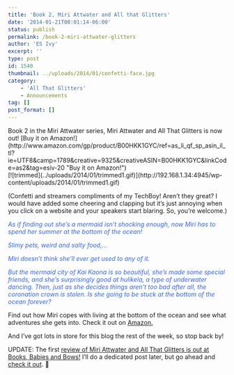 ```yaml
---
title: 'Book 2, Miri Attwater and All that Glitters'
date: '2014-01-21T08:01:14-06:00'
status: publish
permalink: /book-2-miri-attwater-glitters
author: 'ES Ivy'
excerpt: ''
type: post
id: 1540
thumbnail: ../uploads/2014/01/confetti-face.jpg
category:
    - 'All That Glitters'
    - Announcements
tag: []
post_format: []
---
```

<div style="text-align: left;">Book 2 in the Miri Attwater series, Miri Attwater and All That Glitters is now out! [Buy it on Amazon!](http://www.amazon.com/gp/product/B00HKK1GYC/ref=as_li_qf_sp_asin_il_tl?ie=UTF8&camp=1789&creative=9325&creativeASIN=B00HKK1GYC&linkCode=as2&tag=esiv-20 "Buy it on Amazon!")</div><div style="text-align: left;"></div>[![trimmed](../uploads/2014/01/trimmed1.gif)](http://192.168.1.34:4945/wp-content/uploads/2014/01/trimmed1.gif)

(Confetti and streamers compliments of my TechBoy! Aren’t they great? I would have added some cheering and clapping but it’s just annoying when you click on a website and your speakers start blaring. So, you’re welcome.)

<span style="color: #3366ff;">*As if finding out she’s a mermaid isn’t shocking enough, now Miri has to spend her summer at the bottom of the ocean!* </span>

<span style="color: #3366ff;">*Slimy pets, weird and salty food,…* </span>

<span style="color: #3366ff;">*Miri doesn’t think she’ll ever get used to any of it.* </span>

<span style="color: #3366ff;">*But the mermaid city of Kai Kaona is so beautiful, she’s made some special friends, and she’s surprisingly good at hulikela, a type of underwater dancing. Then, just as she decides things aren’t too bad after all, the coronation crown is stolen. Is she going to be stuck at the bottom of the ocean forever?*</span>

Find out how Miri copes with living at the bottom of the ocean and see what adventures she gets into. Check it out on [Amazon.](http://www.amazon.com/gp/product/B00HKK1GYC/ref=as_li_qf_sp_asin_il_tl?ie=UTF8&camp=1789&creative=9325&creativeASIN=B00HKK1GYC&linkCode=as2&tag=esiv-20 "Buy it on Amazon!")

And I’ve got lots in store for this blog the rest of the week, so stop back by!

UPDATE: The first [review of Miri Attwater and All That Glitters is out at Books, Babies and Bows!](http://booksbabiesandbows.blogspot.com/2014/01/miri-attwater-and-all-that-glitters-by.html "book review") I’ll do a dedicated post later, but go ahead and [check it out](http://booksbabiesandbows.blogspot.com/2014/01/miri-attwater-and-all-that-glitters-by.html "book review"). 🙂